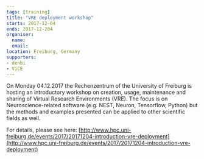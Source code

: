 ```yaml
---
tags: [training]
title: "VRE deployment workshop"
starts: 2017-12-04
ends: 2017-12-204
organiser:
  name: 
  email:
location: Freiburg, Germany
supporters:
- denbi
- ViCE
---
```


On Monday 04.12.2017 the Rechenzentrum of the University of Freiburg is hosting an introductory workshop on creation, usage, maintenance and sharing of Virtual Research Environments (VRE). The focus is on Neuroscience-related software (e.g. NEST, Neuron, Tensorflow, Python) but the methods and examples presented can be applied to other scientific fields as well. 

For details, please see here: [http://www.hpc.uni-freiburg.de/events/2017/20171204-introduction-vre-deployment](http://www.hpc.uni-freiburg.de/events/2017/20171204-introduction-vre-deployment)
